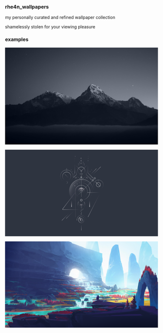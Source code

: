 ### rhe4n_wallpapers

my personally curated and refined wallpaper collection

shamelessly stolen for your viewing pleasure


### examples

![mountains](nord/mountains/mountains_1.jpg)

![sigil](nord/sigil.png)

![obsidian](illustration/obsidian_forest.jpg)
